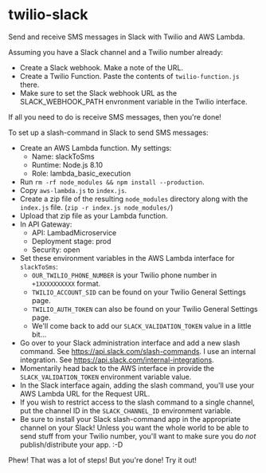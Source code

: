 # twilio-slack

Send and receive SMS messages in Slack with Twilio and AWS Lambda.

Assuming you have a Slack channel and a Twilio number already:

* Create a Slack webhook. Make a note of the URL.
* Create a Twilio Function. Paste the contents of `twilio-function.js` there.
* Make sure to set the Slack webhook URL as the SLACK_WEBHOOK_PATH envronment
  variable in the Twilio interface.

If all you need to do is receive SMS messages, then you're done!

To set up a slash-command in Slack to send SMS messages:

* Create an AWS Lambda function. My settings:
  * Name: slackToSms
  * Runtime: Node.js 8.10
  * Role: lambda_basic_execution
* Run `rm -rf node_modules && npm install --production`.
* Copy `aws-lambda.js` to `index.js`.
* Create a zip file of the resulting `node_modules` directory along with the
  `index.js` file. (`zip -r index.js node_modules/`)
* Upload that zip file as your Lambda function.
* In API Gateway:
  * API: LambadMicroservice
  * Deployment stage: prod
  * Security: open
* Set these environment variables in the AWS Lambda interface for `slackToSms`:
  * `OUR_TWILIO_PHONE_NUMBER` is your Twilio phone number in `+1XXXXXXXXXX`
    format.
  * `TWILIO_ACCOUNT_SID` can be found on your Twilio General Settings page.
  * `TWILIO_AUTH_TOKEN` can also be found on your Twilio General Settings page.
  * We'll come back to add our `SLACK_VALIDATION_TOKEN` value in a little bit...
* Go over to your Slack administration interface and add a new slash command.
  See https://api.slack.com/slash-commands. I use an internal integration. See
  https://api.slack.com/internal-integrations.
* Momentarily head back to the AWS interface in provide the
  `SLACK_VALIDATION_TOKEN` environment variable value.
* In the Slack interface again, adding the slash command, you'll use your AWS
  Lambda URL for the Request URL.
* If you wish to restrict access to the slash command to a single channel, put
  the channel ID in the `SLACK_CHANNEL_ID` environment variable.
* Be sure to install your Slack slash-command app in the appropriate channel on
  your Slack! Unless you want the whole world to be able to send stuff from your
  Twilio number, you'll want to make sure you do *not* publish/distribute your
  app. :-D

Phew! That was a lot of steps! But you're done! Try it out!
